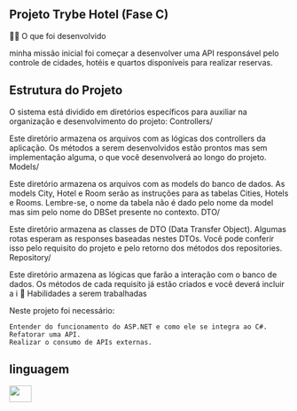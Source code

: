 ## Projeto Trybe Hotel (Fase C)
🧑‍💻 O que foi desenvolvido

minha missão inicial foi começar a desenvolver uma API responsável pelo controle de cidades, hotéis e quartos disponíveis para realizar reservas.
## Estrutura do Projeto

O sistema está dividido em diretórios específicos para auxiliar na organização e desenvolvimento do projeto:
Controllers/

Este diretório armazena os arquivos com as lógicas dos controllers da aplicação. Os métodos a serem desenvolvidos estão prontos mas sem implementação alguma, o que você desenvolverá ao longo do projeto.
Models/

Este diretório armazena os arquivos com as models do banco de dados. As models City, Hotel e Room serão as instruções para as tabelas Cities, Hotels e Rooms. Lembre-se, o nome da tabela não é dado pelo nome da model mas sim pelo nome do DBSet<model> presente no contexto.
DTO/

Este diretório armazena as classes de DTO (Data Transfer Object). Algumas rotas esperam as responses baseadas nestes DTOs. Você pode conferir isso pelo requisito do projeto e pelo retorno dos métodos dos repositories.
Repository/

Este diretório armazena as lógicas que farão a interação com o banco de dados. Os métodos de cada requisito já estão criados e você deverá incluir a i
📝 Habilidades a serem trabalhadas

Neste projeto foi necessário:

    Entender do funcionamento do ASP.NET e como ele se integra ao C#.
    Refatorar uma API.
    Realizar o consumo de APIs externas.


## linguagem

   <img align="center" height="30" width="40" src="https://cdn.jsdelivr.net/gh/devicons/devicon@latest/icons/csharp/csharp-original.svg" />
          
